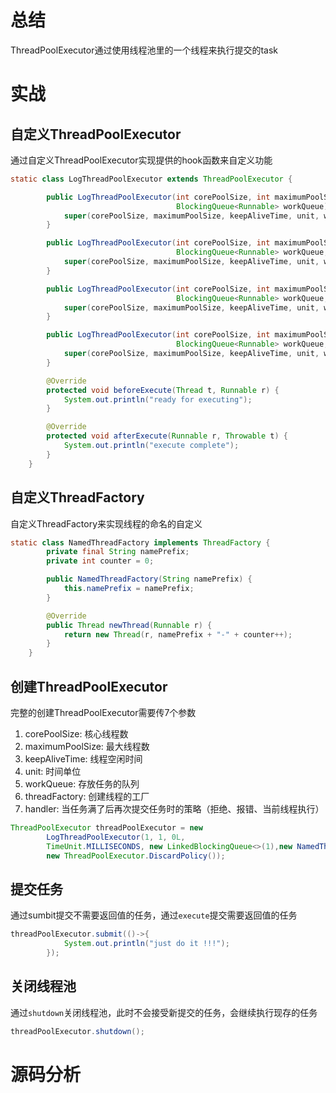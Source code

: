 # 总结
ThreadPoolExecutor通过使用线程池里的一个线程来执行提交的task
# 实战
## 自定义ThreadPoolExecutor
通过自定义ThreadPoolExecutor实现提供的hook函数来自定义功能
```java
static class LogThreadPoolExecutor extends ThreadPoolExecutor {

        public LogThreadPoolExecutor(int corePoolSize, int maximumPoolSize, long keepAliveTime, TimeUnit unit,
                                     BlockingQueue<Runnable> workQueue) {
            super(corePoolSize, maximumPoolSize, keepAliveTime, unit, workQueue);
        }

        public LogThreadPoolExecutor(int corePoolSize, int maximumPoolSize, long keepAliveTime, TimeUnit unit,
                                     BlockingQueue<Runnable> workQueue, ThreadFactory threadFactory) {
            super(corePoolSize, maximumPoolSize, keepAliveTime, unit, workQueue, threadFactory);
        }

        public LogThreadPoolExecutor(int corePoolSize, int maximumPoolSize, long keepAliveTime, TimeUnit unit,
                                     BlockingQueue<Runnable> workQueue, RejectedExecutionHandler handler) {
            super(corePoolSize, maximumPoolSize, keepAliveTime, unit, workQueue, handler);
        }

        public LogThreadPoolExecutor(int corePoolSize, int maximumPoolSize, long keepAliveTime, TimeUnit unit,
                                     BlockingQueue<Runnable> workQueue, ThreadFactory threadFactory, RejectedExecutionHandler handler) {
            super(corePoolSize, maximumPoolSize, keepAliveTime, unit, workQueue, threadFactory, handler);
        }

        @Override
        protected void beforeExecute(Thread t, Runnable r) {
            System.out.println("ready for executing");
        }

        @Override
        protected void afterExecute(Runnable r, Throwable t) {
            System.out.println("execute complete");
        }
    }
```
## 自定义ThreadFactory
自定义ThreadFactory来实现线程的命名的自定义
```java
static class NamedThreadFactory implements ThreadFactory {
        private final String namePrefix;
        private int counter = 0;

        public NamedThreadFactory(String namePrefix) {
            this.namePrefix = namePrefix;
        }

        @Override
        public Thread newThread(Runnable r) {
            return new Thread(r, namePrefix + "-" + counter++);
        }
    }
```
## 创建ThreadPoolExecutor
完整的创建ThreadPoolExecutor需要传7个参数
1. corePoolSize: 核心线程数
2. maximumPoolSize: 最大线程数
3. keepAliveTime: 线程空闲时间
4. unit: 时间单位
5. workQueue: 存放任务的队列
6. threadFactory: 创建线程的工厂
7. handler: 当任务满了后再次提交任务时的策略（拒绝、报错、当前线程执行）
```java
ThreadPoolExecutor threadPoolExecutor = new
        LogThreadPoolExecutor(1, 1, 0L,
        TimeUnit.MILLISECONDS, new LinkedBlockingQueue<>(1),new NamedThreadFactory("test"),
        new ThreadPoolExecutor.DiscardPolicy());
```
## 提交任务
通过sumbit提交不需要返回值的任务，通过`execute`提交需要返回值的任务
```java
threadPoolExecutor.submit(()->{
            System.out.println("just do it !!!");
        });
```
## 关闭线程池
通过`shutdown`关闭线程池，此时不会接受新提交的任务，会继续执行现存的任务
```java
threadPoolExecutor.shutdown();
```
# 源码分析

